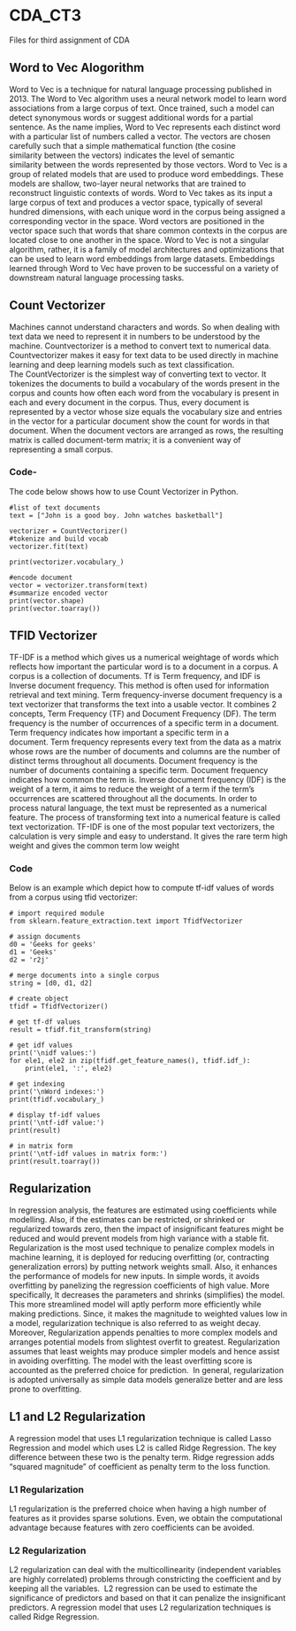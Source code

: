 # CDA_CT3
Files for third assignment of CDA

## Word to Vec Alogorithm 
Word to Vec is a technique for natural language processing published in 2013. The Word to Vec algorithm uses a neural network model to learn word associations from a large corpus of text. Once trained, such a model can detect synonymous words or suggest additional words for a partial sentence. As the name implies, Word to Vec represents each distinct word with a particular list of numbers called a vector. The vectors are chosen carefully such that a simple mathematical function (the cosine similarity between the vectors) indicates the level of semantic similarity between the words represented by those vectors. Word to Vec is a group of related models that are used to produce word embeddings. These models are shallow, two-layer neural networks that are trained to reconstruct linguistic contexts of words. Word to Vec takes as its input a large corpus of text and produces a vector space, typically of several hundred dimensions, with each unique word in the corpus being assigned a corresponding vector in the space. Word vectors are positioned in the vector space such that words that share common contexts in the corpus are located close to one another in the space.
Word to Vec is not a singular algorithm, rather, it is a family of model architectures and optimizations that can be used to learn word embeddings from large datasets. Embeddings learned through Word to Vec have proven to be successful on a variety of downstream natural language processing tasks.

## Count Vectorizer 
Machines cannot understand characters and words. So when dealing with text data we need to represent it in numbers to be understood by the machine. Countvectorizer is a method to convert text to numerical data. Countvectorizer makes it easy for text data to be used directly in machine learning and deep learning models such as text classification.
The CountVectorizer is the simplest way of converting text to vector. It tokenizes the documents to build a vocabulary of the words present in the corpus and counts how often each word from the vocabulary is present in each and every document in the corpus. Thus, every document is represented by a vector whose size equals the vocabulary size and entries in the vector for a particular document show the count for words in that document. When the document vectors are arranged as rows, the resulting matrix is called document-term matrix; it is a convenient way of representing a small corpus.

### Code-
The code below shows how to use Count Vectorizer in Python.
```
#list of text documents
text = ["John is a good boy. John watches basketball"]

vectorizer = CountVectorizer()
#tokenize and build vocab
vectorizer.fit(text)

print(vectorizer.vocabulary_)

#encode document
vector = vectorizer.transform(text)
#summarize encoded vector
print(vector.shape)
print(vector.toarray())
```

## TFID Vectorizer 
TF-IDF is a method which gives us a numerical weightage of words which reflects how important the particular word is to a document in a corpus. A corpus is a collection of documents. Tf is Term frequency, and IDF is Inverse document frequency. This method is often used for information retrieval and text mining.
Term frequency-inverse document frequency is a text vectorizer that transforms the text into a usable vector. It combines 2 concepts, Term Frequency (TF) and Document Frequency (DF).
The term frequency is the number of occurrences of a specific term in a document. Term frequency indicates how important a specific term in a document. Term frequency represents every text from the data as a matrix whose rows are the number of documents and columns are the number of distinct terms throughout all documents.
Document frequency is the number of documents containing a specific term. Document frequency indicates how common the term is.
Inverse document frequency (IDF) is the weight of a term, it aims to reduce the weight of a term if the term’s occurrences are scattered throughout all the documents.
In order to process natural language, the text must be represented as a numerical feature. The process of transforming text into a numerical feature is called text vectorization. TF-IDF is one of the most popular text vectorizers, the calculation is very simple and easy to understand. It gives the rare term high weight and gives the common term low weight

### Code
Below is an example which depict how to compute tf-idf values of words from a corpus using tfid vectorizer: 
```
# import required module
from sklearn.feature_extraction.text import TfidfVectorizer
  
# assign documents
d0 = 'Geeks for geeks'
d1 = 'Geeks'
d2 = 'r2j'
  
# merge documents into a single corpus
string = [d0, d1, d2]
  
# create object
tfidf = TfidfVectorizer()
  
# get tf-df values
result = tfidf.fit_transform(string)
  
# get idf values
print('\nidf values:')
for ele1, ele2 in zip(tfidf.get_feature_names(), tfidf.idf_):
    print(ele1, ':', ele2)
  
# get indexing
print('\nWord indexes:')
print(tfidf.vocabulary_)
  
# display tf-idf values
print('\ntf-idf value:')
print(result)
  
# in matrix form
print('\ntf-idf values in matrix form:')
print(result.toarray())
```

## Regularization 
In regression analysis, the features are estimated using coefficients while modelling. Also, if the estimates can be restricted, or shrinked or regularized towards zero, then the impact of insignificant features might be reduced and would prevent models from high variance with a stable fit. 
Regularization is the most used technique to penalize complex models in machine learning, it is deployed for reducing overfitting (or, contracting generalization errors) by putting network weights small. Also, it enhances the performance of models for new inputs.
In simple words, it avoids overfitting by panelizing the regression coefficients of high value. More specifically, It decreases the parameters and shrinks (simplifies) the model. This more streamlined model will aptly perform more efficiently while making predictions.
Since, it makes the magnitude to weighted values low in a model, regularization technique is also referred to as weight decay.
Moreover, Regularization appends penalties to more complex models and arranges potential models from slightest overfit to greatest. Regularization assumes that least weights may produce simpler models and hence assist in avoiding overfitting.
The model with the least overfitting score is accounted as the preferred choice for prediction. 
In general, regularization is adopted universally as simple data models generalize better and are less prone to overfitting.

## L1 and L2 Regularization 
A regression model that uses L1 regularization technique is called Lasso Regression and model which uses L2 is called Ridge Regression.
The key difference between these two is the penalty term.
Ridge regression adds “squared magnitude” of coefficient as penalty term to the loss function.

### L1 Regularization
L1 regularization is the preferred choice when having a high number of features as it provides sparse solutions. Even, we obtain the computational advantage because features with zero coefficients can be avoided.

### L2 Regularization
L2 regularization can deal with the multicollinearity (independent variables are highly correlated) problems through constricting the coefficient and by keeping all the variables. 
L2 regression can be used to estimate the significance of predictors and based on that it can penalize the insignificant predictors.
A regression model that uses L2 regularization techniques is called Ridge Regression.
